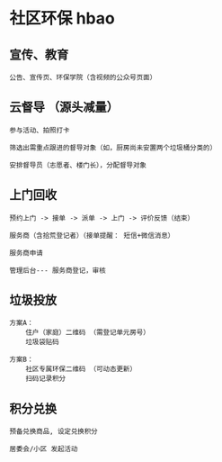 # 社区环保 hbao

## 宣传、教育

    公告、宣传页、环保学院（含视频的公众号页面）

## 云督导 （源头减量）

    参与活动、拍照打卡

    筛选出需重点跟进的督导对象（如，厨房尚未安置两个垃圾桶分类的）

    安排督导员（志愿者、楼门长），分配督导对象

## 上门回收

    预约上门 -> 接单 -> 派单 -> 上门 -> 评价反馈（结束）

    服务商（含拾荒登记者）（接单提醒： 短信+微信消息）
    
    服务商申请

    管理后台--- 服务商登记，审核

## 垃圾投放

    方案A：
        住户（家庭）二维码 （需登记单元房号）
        垃圾袋贴码

    方案B：
        社区专属环保二维码 （可动态更新）
        扫码记录积分

## 积分兑换

    预备兑换商品, 设定兑换积分

    居委会/小区 发起活动
